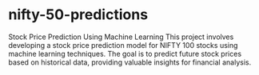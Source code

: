 # nifty-50-predictions
Stock Price Prediction Using Machine Learning This project involves developing a stock price prediction model for NIFTY 100 stocks using machine learning techniques. The goal is to predict future stock prices based on historical data, providing valuable insights for financial analysis.
